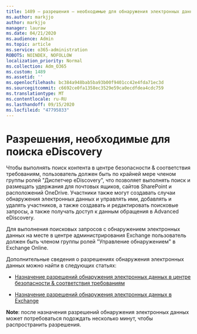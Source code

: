 ```yaml
---
title: 1489 — разрешения — необходимые для обнаружения электронных данных — Поиск
ms.author: markjjo
author: markjjo
manager: lauraw
ms.date: 04/21/2020
ms.audience: Admin
ms.topic: article
ms.service: o365-administration
ROBOTS: NOINDEX, NOFOLLOW
localization_priority: Normal
ms.collection: Adm_O365
ms.custom: 1489
ms.assetid: ''
ms.openlocfilehash: bc384a948bab5ba93b00f9401cc42e4fda71ec3d
ms.sourcegitcommit: c6692ce0fa1358ec3529e59ca0ecdfdea4cdc759
ms.translationtype: MT
ms.contentlocale: ru-RU
ms.lasthandoff: 09/15/2020
ms.locfileid: "47795833"
---
```

# <a name="permissions-required-for-ediscovery-searches"></a>Разрешения, необходимые для поиска eDiscovery

Чтобы выполнять поиск контента в центре безопасности & соответствия требованиям, пользователь должен быть по крайней мере членом группы ролей "Диспетчер eDiscovery", что позволяет выполнять поиск и размещать удержания для почтовых ящиков, сайтов SharePoint и расположений OneDrive. Участники также могут создавать случаи обнаружения электронных данных и управлять ими, добавлять и удалять участников, а также создавать и редактировать поисковые запросы, а также получать доступ к данным обращения в Advanced eDiscovery.

Для выполнения поисковых запросов с обнаружением электронных данных на месте в центре администрирования Exchange пользователь должен быть членом группы ролей "Управление обнаружением" в Exchange Online.

Дополнительные сведения о разрешениях обнаружения электронных данных можно найти в следующих статьях: 

- [Назначение разрешений обнаружения электронных данных в центре безопасности & соответствия требованиям](https://docs.microsoft.com/microsoft-365/compliance/assign-ediscovery-permissions)

- [Назначение разрешений обнаружения электронных данных в Exchange](https://docs.microsoft.com/exchange/security-and-compliance/in-place-ediscovery/assign-ediscovery-permissions)

**Note**: после назначения разрешений обнаружения электронных данных может потребоваться подождать несколько минут, чтобы распространить разрешения.
